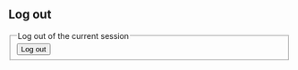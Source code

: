 ## Log out

<form action="logout">
  <fieldset>
    <legend>Log out of the current session</legend>
    <button type="submit">Log out</button>
  </fieldset>
</form>
